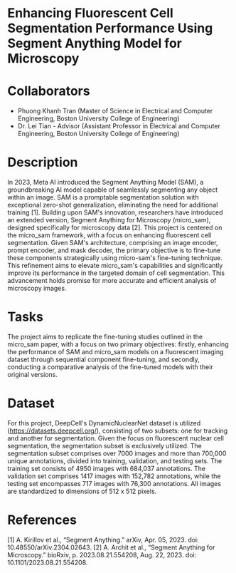 # Enhancing Fluorescent Cell Segmentation Performance Using Segment Anything Model for Microscopy

# Collaborators
* Phuong Khanh Tran (Master of Science in Electrical and Computer Engineering, Boston University College of Engineering)
* Dr. Lei Tian - Advisor (Assistant Professor in Electrical and Computer Engineering, Boston University College of Engineering)

# Description
In 2023, Meta AI introduced the Segment Anything Model (SAM), a groundbreaking AI model capable of seamlessly segmenting any object within an image. SAM is a promptable segmentation solution with exceptional zero-shot generalization, eliminating the need for additional training [1]. Building upon SAM's innovation, researchers have introduced an extended version, Segment Anything for Microscopy (micro_sam), designed specifically for microscopy data [2]. This project is centered on the micro_sam framework, with a focus on enhancing fluorescent cell segmentation. Given SAM's architecture, comprising an image encoder, prompt encoder, and mask decoder, the primary objective is to fine-tune these components strategically using micro-sam's fine-tuning technique. This refinement aims to elevate micro_sam's capabilities and significantly improve its performance in the targeted domain of cell segmentation. This advancement holds promise for more accurate and efficient analysis of microscopy images.

# Tasks
The project aims to replicate the fine-tuning studies outlined in the micro_sam paper, with a focus on two primary objectives: firstly, enhancing the performance of SAM and micro_sam models on a fluorescent imaging dataset through sequential component fine-tuning, and secondly, conducting a comparative analysis of the fine-tuned models with their original versions.

# Dataset
For this project, DeepCell's  DynamicNuclearNet dataset is utilized (https://datasets.deepcell.org/), consisting of two subsets: one for tracking and another for segmentation. Given the focus on fluorescent nuclear cell segmentation, the segmentation subset is exclusively utilized. The segmentation subset comprises over 7000 images and more than 700,000 unique annotations, divided into training, validation, and testing sets. The training set consists of 4950 images with 684,037 annotations. The validation set comprises 1417 images with 152,782 annotations, while the testing set encompasses 717 images with 76,300 annotations. All images are standardized to dimensions of 512 x 512 pixels.

# References
[1] A. Kirillov et al., “Segment Anything.” arXiv, Apr. 05, 2023. doi: 10.48550/arXiv.2304.02643.
[2] A. Archit et al., “Segment Anything for Microscopy.” bioRxiv, p. 2023.08.21.554208, Aug. 22, 2023. doi: 10.1101/2023.08.21.554208.
